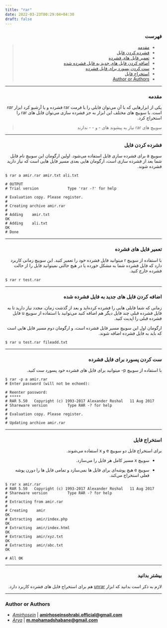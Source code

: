 ```yaml
---
title: "rar"
date: 2022-03-23T00:29:04+04:30
draft: false
---
```





<div dir='rtl'>

### فهرست

> - [مقدمه](#مقدمه)
> - [فشرده کردن فایل](#فشرده-کردن-فایل)
> - [تعمیر فایل های فشرده](#تعمیر-فایل-های-فشرده)
> - [اضافه کردن فایل های جدید به فایل فشرده شده](#اضافه-کردن-فایل-های-جدید-به-فایل-فشرده-شده)
> - [ست کردن پسورد برای فایل فشرده](#ست-کردن-پسورد-برای-فایل-فشرده)
> - [استخراج فایل](#استخراج-فایل)
> - [Author or Authors](#author-or-authors)
</div>



---
<div dir='rtl'>

### مقدمه
یکی از ابزارهایی که با آن می‌توان فایلی را با فرمت rar فشرده و یا آرشیو کرد ابزار *rar* است.
با سوییچ های مختلف این ابزار به جز فشرده سازی می‌توان
فایل های
rar
را استخراج کرد.

> سوییچ های
> rar
> نیاز به پیشوند های - و - - ندارند

</div>



---
<div dir='rtl'>

### فشرده کردن فایل

سوییچ
a
برای فشرده سازی فایل استفاده می‌شود. اولین ارگومان این سوییچ نام فایل شما بعد از فشرده سازی است،
ارگومان هایی بعدی مسیر فایل هایی است که نیاز دارید فشرده شوند.

</div>
    
    $ rar a amir.rar amir.txt ali.txt
    
    # OUTPUT
    # Trial version             Type 'rar -?' for help
 
    # Evaluation copy. Please register.
    # 
    # Creating archive amir.rar
    # 
    # Adding    amir.txt                                                    OK 
    # Adding    ali.txt                                                     OK 
    # Done


---
<div dir='rtl'>

### تعمیر فایل های فشرده
با استفاده از سوییچ r میتوانید فایل فشرده خود را تعمیر کنید.
این سوییچ زمانی کاربرد دارد که فایل فشرده شما به مشکل خورده یا در هیچ حالتی نمیتوانید فایل را از حالت فشرده خارج کنید.
</div>

    $ rar r test.rar



---
<div dir='rtl'>

### اضافه کردن فایل های جدید به فایل فشرده شده

زمانی که شما فایلی هایی را فشرده کرده‌اید و بعد از گذشت زمان، مجدد نیاز دارید تا به فایل
فشرده قبلی چند فایل دیگر هم اضافه کنید
می‌توانید با استفاده از سوییچ
u
فایل فشرده قبلی را اپدیت کنید.

ارگومان اول این سوییچ مسیر فایل فشرده است، و ارگومان دوم مسیر فایل هایی است که باید به
فایل فشرده اضافه شوند.

</div>

    $ rar u test.rar fileadd.txt


---
<div dir='rtl'>

### ست کردن پسورد برای فایل فشرده
با استفاده از سوییچ p- میتوانید برای فایل های فشرده خود پسورد ست کنید.

</div>

    $ rar -p a amir.rar
    # Enter password (will not be echoed):
  
    # Reenter password:
    # *****
    # RAR 5.50   Copyright (c) 1993-2017 Alexander Roshal   11 Aug 2017
    # Shareware version         Type RAR -? for help
    # 
    # Evaluation copy. Please register.
    # 
    # Updating archive amir.rar


---
<div dir='rtl'>

### استخراج فایل 

برای استخراج فایل دو سوییچ e و x استفاده می‌شوند.
- سوییچ
x
مسیر کامل هر فایل را می‌سازد.

- سوییچ
e
هیچ پوشه‌ای برای فایل ها نمی‌سازد و تمامی فایل ها را دورن پوشه فعلی استخراج می‌کند.

</div>

    $ rar x amir.rar
    # RAR 5.50   Copyright (c) 1993-2017 Alexander Roshal   11 Aug 2017
    # Shareware version         Type RAR -? for help
    # 
    # Extracting from amir.rar
    # 
    # Creating    amir                                                   OK
    # Extracting  amir/index.php                                         OK
    # Extracting  amir/index.html                                        OK
    # Extracting  amir/xyz.txt                                           OK
    # Extracting  amir/abc.txt                                           OK

    # All OK



---
<div dir = 'rtl'>

### بیشتر بدانید
لازم به ذکر است بدانید که ابزار [unrar](http://localhost:1313/the-secret-bit/posts/unrar/unrar/) هم برای استخراج فایل های فشرده کاربرد دارد.
</div>

---
### Author or Authors

- *[Amirhosein](https://github.com/amirhoseinsb)* | **<amirhoseinsohrabi.official@gmail.com>**
- *[Arya](https://github.com/shabane)* | **<m.mohamadshabane@gmail.com>**
